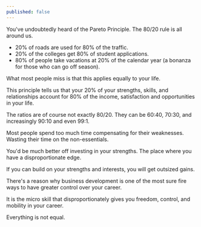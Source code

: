 ```yaml
---
published: false
---
```

You've undoubtedly heard of the Pareto Principle. The 80/20 rule is all around us.

- 20% of roads are used for 80% of the traffic.
- 20% of the colleges get 80% of student applications.
- 80% of people take vacations at 20% of the calendar year (a bonanza for those who can go off season).

What most people miss is that this applies equally to your life.

This principle tells us that your 20% of your strengths, skills, and relationships account for 80% of the income, satisfaction and opportunities in your life.

The ratios are of course not exactly 80/20. They can be 60:40, 70:30, and increasingly 90:10 and even 99:1.

Most people spend too much time compensating for their weaknesses. Wasting their time on the non-essentials.

You'd be much better off investing in your strengths. The place where you have a disproportionate edge.

If you can build on your strengths and interests, you will get outsized gains.

There's a reason why business development is one of the most sure fire ways to have greater control over your career.

It is the micro skill that disproportionately gives you freedom, control, and mobility in your career.

Everything is not equal.
